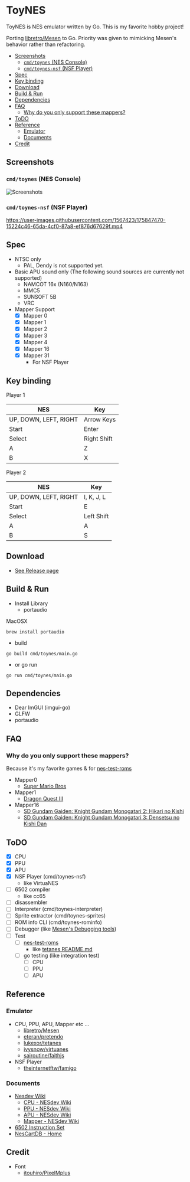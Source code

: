 # ToyNES <!-- omit in toc -->

ToyNES is NES emulator written by Go. This is my favorite hobby project!

Porting [libretro/Mesen](https://github.com/libretro/Mesen/) to Go. Priority was given to mimicking Mesen's behavior rather than refactoring.

- [Screenshots](#screenshots)
  - [`cmd/toynes` (NES Console)](#cmdtoynes-nes-console)
  - [`cmd/toynes-nsf` (NSF Player)](#cmdtoynes-nsf-nsf-player)
- [Spec](#spec)
- [Key binding](#key-binding)
- [Download](#download)
- [Build & Run](#build--run)
- [Dependencies](#dependencies)
- [FAQ](#faq)
  - [Why do you only support these mappers?](#why-do-you-only-support-these-mappers)
- [ToDO](#todo)
- [Reference](#reference)
  - [Emulator](#emulator)
  - [Documents](#documents)
- [Credit](#credit)

## Screenshots

### `cmd/toynes` (NES Console)

![Screenshots](https://raw.github.com/kaishuu0123/toynes/main/screenshots/screenshots001.jpg)

### `cmd/toynes-nsf` (NSF Player)

https://user-images.githubusercontent.com/1567423/175847470-15224c46-65da-4cf0-87a8-ef876d67629f.mp4

## Spec

- NTSC only
  - PAL, Dendy is not supported yet.
- Basic APU sound only (The following sound sources are currently not supported)
  - NAMCOT 16x (N160/N163)
  - MMC5
  - SUNSOFT 5B
  - VRC
- Mapper Support
  - [x] Mapper 0
  - [x] Mapper 1
  - [x] Mapper 2
  - [x] Mapper 3
  - [x] Mapper 4
  - [x] Mapper 16
  - [x] Mapper 31
    - For NSF Player

## Key binding

Player 1

|NES|Key|
|---|---|
| UP, DOWN, LEFT, RIGHT | Arrow Keys |
| Start | Enter |
| Select | Right Shift |
| A | Z |
| B | X |

Player 2

|NES|Key|
|---|---|
| UP, DOWN, LEFT, RIGHT | I, K, J, L |
| Start | E |
| Select | Left Shift |
| A | A |
| B | S |

## Download

- [See Release page](https://github.com/kaishuu0123/toynes/releases)

## Build & Run

- Install Library
  - portaudio

MacOSX

```shell
brew install portaudio
```

- build

```shell
go build cmd/toynes/main.go
```

- or go run

```shell
go run cmd/toynes/main.go
```

## Dependencies

- Dear ImGUI (imgui-go)
- GLFW
- portaudio

## FAQ

### Why do you only support these mappers?

Because it's my favorite games & for [nes-test-roms](https://github.com/christopherpow/nes-test-roms)

- Mapper0
  - [Super Mario Bros](https://nescartdb.com/profile/view/1486/)
- Mapper1
  - [Dragon Quest III](https://nescartdb.com/profile/view/1527/)
- Mapper16
  - [SD Gundam Gaiden: Knight Gundam Monogatari 2: Hikari no Kishi](https://nescartdb.com/profile/view/1752/)
  - [SD Gundam Gaiden: Knight Gundam Monogatari 3: Densetsu no Kishi Dan](https://nescartdb.com/profile/view/1753/)

## ToDO

- [X] CPU
- [X] PPU
- [X] APU
- [X] NSF Player (cmd/toynes-nsf)
  - like VirtuaNES
- [ ] 6502 compiler
  - like cc65
- [ ] disassembler
- [ ] Interpreter (cmd/toynes-interpreter)
- [ ] Sprite extractor (cmd/toynes-sprites)
- [ ] ROM info CLI (cmd/toynes-rominfo)
- [ ] Debugger (like [Mesen's Debugging tools](https://www.mesen.ca/docs/debugging.html))
- [ ] Test
  - [ ] [nes-test-roms](https://github.com/christopherpow/nes-test-roms/)
    - like [tetanes README.md](https://github.com/lukexor/tetanes)
  - [ ] go testing (like integration test)
    - [ ] CPU
    - [ ] PPU
    - [ ] APU

## Reference

### Emulator

- CPU, PPU, APU, Mapper etc ...
  - [libretro/Mesen](https://github.com/libretro/Mesen/)
  - [eteran/pretendo](https://github.com/eteran/pretendo)
  - [lukexor/tetanes](https://github.com/lukexor/tetanes)
  - [ivysnow/virtuanes](https://github.com/ivysnow/virtuanes/)
  - [sairoutine/faithjs](https://github.com/sairoutine/faithjs/)
- NSF Player
  - [theinternetftw/famigo](https://github.com/theinternetftw/famigo)

### Documents

- [Nesdev Wiki](https://www.nesdev.org/wiki/Nesdev_Wiki)
  - [CPU - NESdev Wiki](https://www.nesdev.org/wiki/CPU)
  - [PPU - NESdev Wiki](https://www.nesdev.org/wiki/PPU)
  - [APU - NESdev Wiki](https://www.nesdev.org/wiki/APU)
  - [Mapper - NESdev Wiki](https://www.nesdev.org/wiki/Mapper)
- [6502 Instruction Set](https://www.masswerk.at/6502/6502_instruction_set.html)
- [NesCartDB - Home](https://nescartdb.com/)

## Credit

- Font
  - [itouhiro/PixelMplus](https://github.com/itouhiro/PixelMplus)
